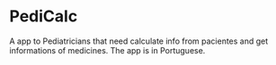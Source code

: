 # PediCalc
A app to Pediatricians that need calculate info from pacientes and get informations of medicines. The app is in Portuguese.
